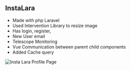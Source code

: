 ## InstaLara
- Made with php Laravel
- Used Intervention Library to resize image
- Has login, register,
- New User email
- Telescope Monitoring
- Vue Communication between parent child components
- Added Cache query

![Insta Lara Profile Page](https://i.ibb.co/m0s5kCJ/screencapture-instalara-blog-profile-1-2020-10-22-19-38-17.png)
